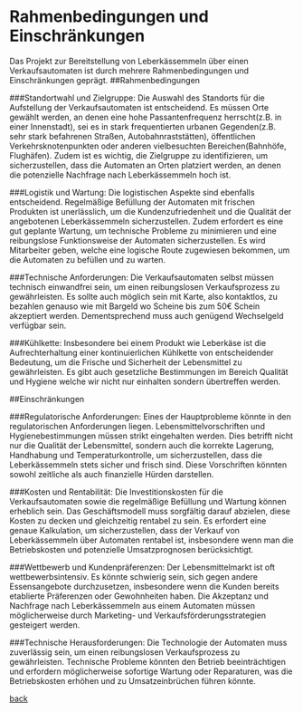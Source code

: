 # Rahmenbedingungen und Einschränkungen
Das Projekt zur Bereitstellung von Leberkässemmeln über einen Verkaufsautomaten ist durch mehrere Rahmenbedingungen und Einschränkungen geprägt. 
##Rahmenbedingungen

###Standortwahl und Zielgruppe:
Die Auswahl des Standorts für die Aufstellung der Verkaufsautomaten ist entscheidend. Es müssen Orte gewählt werden, an denen eine hohe Passantenfrequenz herrscht(z.B. in einer Innenstadt), sei es in stark frequentierten urbanen Gegenden(z.B. sehr stark befahrenen Straßen, Autobahnraststätten), öffentlichen Verkehrsknotenpunkten oder anderen vielbesuchten Bereichen(Bahnhöfe, Flughäfen). Zudem ist es wichtig, die Zielgruppe zu identifizieren, um sicherzustellen, dass die Automaten an Orten platziert werden, an denen die potenzielle Nachfrage nach Leberkässemmeln hoch ist.

###Logistik und Wartung:
Die logistischen Aspekte sind ebenfalls entscheidend. Regelmäßige Befüllung der Automaten mit frischen Produkten ist unerlässlich, um die Kundenzufriedenheit und die Qualität der angebotenen Leberkässemmeln sicherzustellen. Zudem erfordert es eine gut geplante Wartung, um technische Probleme zu minimieren und eine reibungslose Funktionsweise der Automaten sicherzustellen. Es wird Mitarbeiter geben, welche eine logische Route zugewiesen bekommen, um die Automaten zu befüllen und zu warten.

###Technische Anforderungen:
Die Verkaufsautomaten selbst müssen technisch einwandfrei sein, um einen reibungslosen Verkaufsprozess zu gewährleisten. Es sollte auch möglich sein mit Karte, also kontaktlos, zu bezahlen genauso wie mit Bargeld wo Scheine bis zum 50€ Schein akzeptiert werden. Dementsprechend muss auch genügend Wechselgeld verfügbar sein. 

###Kühlkette:
Insbesondere bei einem Produkt wie Leberkäse ist die Aufrechterhaltung einer kontinuierlichen Kühlkette von entscheidender Bedeutung, um die Frische und Sicherheit der Lebensmittel zu gewährleisten. Es gibt auch gesetzliche Bestimmungen im Bereich Qualität und Hygiene welche wir nicht nur einhalten sondern übertreffen werden.

##Einschränkungen

###Regulatorische Anforderungen:
Eines der Hauptprobleme könnte in den regulatorischen Anforderungen liegen. Lebensmittelvorschriften und Hygienebestimmungen müssen strikt eingehalten werden. Dies betrifft nicht nur die Qualität der Lebensmittel, sondern auch die korrekte Lagerung, Handhabung und Temperaturkontrolle, um sicherzustellen, dass die Leberkässemmeln stets sicher und frisch sind. Diese Vorschriften könnten sowohl zeitliche als auch finanzielle Hürden darstellen.

###Kosten und Rentabilität:
Die Investitionskosten für die Verkaufsautomaten sowie die regelmäßige Befüllung und Wartung können erheblich sein. Das Geschäftsmodell muss sorgfältig darauf abzielen, diese Kosten zu decken und gleichzeitig rentabel zu sein. Es erfordert eine genaue Kalkulation, um sicherzustellen, dass der Verkauf von Leberkässemmeln über Automaten rentabel ist, insbesondere wenn man die Betriebskosten und potenzielle Umsatzprognosen berücksichtigt.

###Wettbewerb und Kundenpräferenzen:
Der Lebensmittelmarkt ist oft wettbewerbsintensiv. Es könnte schwierig sein, sich gegen andere Essensangebote durchzusetzen, insbesondere wenn die Kunden bereits etablierte Präferenzen oder Gewohnheiten haben. Die Akzeptanz und Nachfrage nach Leberkässemmeln aus einem Automaten müssen möglicherweise durch Marketing- und Verkaufsförderungsstrategien gesteigert werden.

###Technische Herausforderungen:
Die Technologie der Automaten muss zuverlässig sein, um einen reibungslosen Verkaufsprozess zu gewährleisten. Technische Probleme könnten den Betrieb beeinträchtigen und erfordern möglicherweise sofortige Wartung oder Reparaturen, was die Betriebskosten erhöhen und zu Umsatzeinbrüchen führen könnte.

[back](Deckblatt.md)